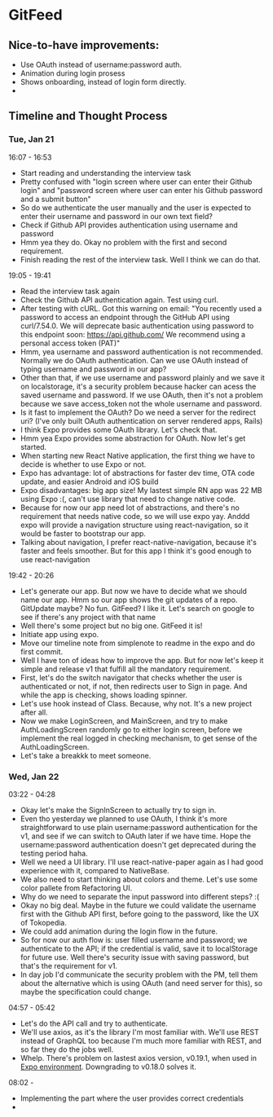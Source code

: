 # GitFeed

## Nice-to-have improvements:

- Use OAuth instead of username:password auth.
- Animation during login prosess
- Shows onboarding, instead of login form directly.
-

## Timeline and Thought Process

### Tue, Jan 21

16:07 - 16:53

- Start reading and understanding the interview task
- Pretty confused with "login screen where user can enter their Github login" and "password screen where user can enter his Github password and a submit button"
- So do we authenticate the user manually and the user is expected to enter their username and password in our own text field?
- Check if Github API provides authentication using username and password
- Hmm yea they do. Okay no problem with the first and second requirement.
- Finish reading the rest of the interview task. Well I think we can do that.

19:05 - 19:41

- Read the interview task again
- Check the Github API authentication again. Test using curl.
- After testing with cURL. Got this warning on email:
  "You recently used a password to access an endpoint through the GitHub API using curl/7.54.0. We will deprecate basic authentication using password to this endpoint soon:
  https://api.github.com/
  We recommend using a personal access token (PAT)"
- Hmm, yea username and password authentication is not recommended. Normally we do OAuth authentication. Can we use OAuth instead of typing username and password in our app?
- Other than that, if we use username and password plainly and we save it on localstorage, it's a security problem because hacker can acess the saved username and password. If we use OAuth, then it's not a problem because we save access_token not the whole username and password.
- Is it fast to implement the OAuth? Do we need a server for the redirect uri? (I've only built OAuth authentication on server rendered apps, Rails)
- I think Expo provides some OAuth library. Let's check that.
- Hmm yea Expo provides some abstraction for OAuth. Now let's get started.
- When starting new React Native application, the first thing we have to decide is whether to use Expo or not.
- Expo has advantage: lot of abstractions for faster dev time, OTA code update, and easier Android and iOS build
- Expo disadvantages: big app size! My lastest simple RN app was 22 MB using Expo :(, can't use library that need to change native code.
- Because for now our app need lot of abstractions, and there's no requirement that needs native code, so we will use expo yay. Anddd expo will provide a navigation structure using react-navigation, so it would be faster to bootstrap our app.
- Talking about navigation, I prefer react-native-navigation, because it's faster and feels smoother. But for this app I think it's good enough to use react-navigation

19:42 - 20:26

- Let's generate our app. But now we have to decide what we should name our app. Hmm so our app shows the git updates of a repo. GitUpdate maybe? No fun. GitFeed? I like it. Let's search on google to see if there's any project with that name
- Well there's some project but no big one. GitFeed it is!
- Initiate app using expo.
- Move our timeline note from simplenote to readme in the expo and do first commit.
- Well I have ton of ideas how to improve the app. But for now let's keep it simple and release v1 that fulfill all the mandatory requirement.
- First, let's do the switch navigator that checks whether the user is authenticated or not, if not, then redirects user to Sign in page. And while the app is checking, shows loading spinner.
- Let's use hook instead of Class. Because, why not. It's a new project after all.
- Now we make LoginScreen, and MainScreen, and try to make AuthLoadingScreen randomly go to either login screen, before we implement the real logged in checking mechanism, to get sense of the AuthLoadingScreen.
- Let's take a breakkk to meet someone.

### Wed, Jan 22

03:22 - 04:28

- Okay let's make the SignInScreen to actually try to sign in.
- Even tho yesterday we planned to use OAuth, I think it's more straightforward to use plain username:password authentication for the v1, and see if we can switch to OAuth later if we have time. Hope the username:password authentication doesn't get deprecated during the testing period haha.
- Well we need a UI library. I'll use react-native-paper again as I had good experience with it, compared to NativeBase.
- We also need to start thinking about colors and theme. Let's use some color pallete from Refactoring UI.
- Why do we need to separate the input password into different steps? :(
- Okay no big deal. Maybe in the future we could validate the username first with the Github API first, before going to the password, like the UX of Tokopedia.
- We could add animation during the login flow in the future.
- So for now our auth flow is: user filled username and password; we authenticate to the API; if the credential is valid, save it to localStorage for future use. Well there's security issue with saving password, but that's the requirement for v1.
- In day job I'd communicate the security problem with the PM, tell them about the alternative which is using OAuth (and need server for this), so maybe the specification could change.

04:57 - 05:42

- Let's do the API call and try to authenticate.
- We'll use axios, as it's the library I'm most familiar with. We'll use REST instead of GraphQL too because I'm much more familiar with REST, and so far they do the jobs well.
- Whelp. There's problem on lastest axios version, v0.19.1, when used in [Expo environment](https://github.com/axios/axios/issues/2235). Downgrading to v0.18.0 solves it.

08:02 -

- Implementing the part where the user provides correct credentials
-
